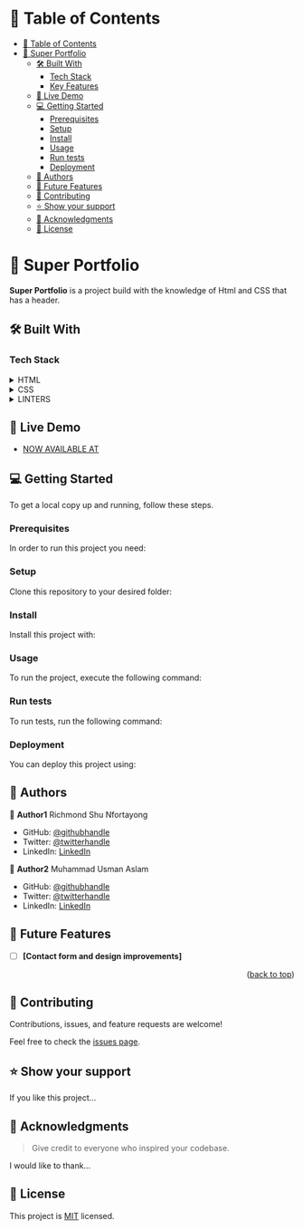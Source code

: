 # 📗 Table of Contents

- [📗 Table of Contents](#-table-of-contents)
- [📖 Super Portfolio](#-super-portfolio)
  - [🛠 Built With ](#-built-with-)
    - [Tech Stack ](#tech-stack-)
    - [Key Features ](#key-features-)
  - [🚀 Live Demo ](#-live-demo-)
  - [💻 Getting Started ](#-getting-started-)
    - [Prerequisites](#prerequisites)
    - [Setup](#setup)
    - [Install](#install)
    - [Usage](#usage)
    - [Run tests](#run-tests)
    - [Deployment](#deployment)
  - [👥 Authors ](#-authors-)
  - [🔭 Future Features ](#-future-features-)
  - [🤝 Contributing ](#-contributing-)
  - [⭐️ Show your support ](#️-show-your-support-)
  - [🙏 Acknowledgments ](#-acknowledgments-)
  - [📝 License ](#-license-)

# 📖 Super Portfolio<a name="Creating Personal Portfolio project "></a>


**Super Portfolio** is a project build with the knowledge of Html and CSS that has a header.

## 🛠 Built With <a name="HTML&CSS"></a>

### Tech Stack <a name="HTML,CSS and LINTERS"></a>

<details>
### Key Features <a name="key-features"></a>
  <summary>HTML</summary>
  <ul>
    <li><a href="https:w3schools.com">HTML</a></li>
  </ul>
</details>

<details>
  <summary>CSS</summary>
  <ul>
    <li><a href="https:w3schools.com">CSS</a></li>
  </ul>
</details>

<details>
<summary>LINTERS</summary>
  <ul>
    <li><a href="https://github.com/microverseinc/linters-config">Linters</a></li>
  </ul>
</details>

## 🚀 Live Demo <a name="live-demo"></a>

- [NOW AVAILABLE AT](https://shurichmond.github.io/Super-Portfolio/)

## 💻 Getting Started <a name="getting-started"></a>

To get a local copy up and running, follow these steps.

### Prerequisites

In order to run this project you need:

<!--
Example command:

```sh
 gem install rails
```
 -->

### Setup

Clone this repository to your desired folder:

<!--
Example commands:

```sh
  cd my-folder
  git clone git@github.com:myaccount/my-project.git
```
--->

### Install

Install this project with:

<!--
Example command:

```sh
  cd my-project
  gem install
```
--->

### Usage

To run the project, execute the following command:

<!--
Example command:

```sh
  rails server
```
--->

### Run tests

To run tests, run the following command:

<!--
Example command:

```sh
  bin/rails test test/models/article_test.rb
```
--->

### Deployment

You can deploy this project using:

<!--
Example:

```sh

```
 -->

## 👥 Authors <a name="authors"></a>

👤 **Author1** Richmond Shu Nfortayong

- GitHub: [@githubhandle](https://github.com/shurichmond)
- Twitter: [@twitterhandle](https://twitter.com/shurichmond85)
- LinkedIn: [LinkedIn](https://www.linkedin.com/in/shu-nfortayong-richmond-10a28620a/)

👤 **Author2** Muhammad Usman Aslam

- GitHub: [@githubhandle](https://github.com/MuhammadUsanAslam)
- Twitter: [@twitterhandle](https://twitter.com/M_Usman_Aslam)
- LinkedIn: [LinkedIn](https://www.linkedin.com/in/muhammad-usman-aslam)

<!-- FUTURE FEATURES -->

## 🔭 Future Features <a name="future-features"></a>

- [ ] **[Contact form and design improvements]**

<p align="right">(<a href="#readme-top">back to top</a>)</p>

## 🤝 Contributing <a name="contributing"></a>

Contributions, issues, and feature requests are welcome!

Feel free to check the [issues page](https://github.com/shurichmond/Hello-World).

## ⭐️ Show your support <a name="support"></a>

If you like this project...


## 🙏 Acknowledgments <a name="acknowledgements"></a>

> Give credit to everyone who inspired your codebase.

I would like to thank...


## 📝 License <a name="license"></a>

This project is [MIT](./LICENSE.md) licensed.